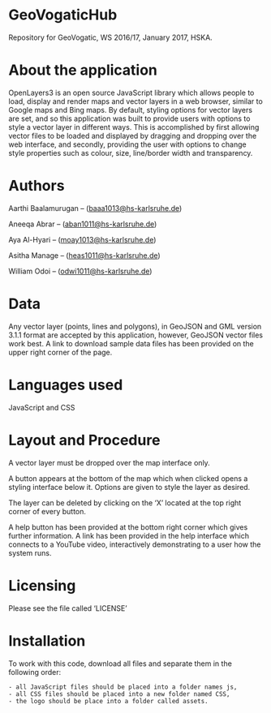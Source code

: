# GeoVogaticHub
Repository for GeoVogatic, WS 2016/17, January 2017, HSKA.


# About the application
OpenLayers3 is an open source JavaScript library which allows people to load, display and render maps and vector layers in a web browser, similar to Google maps and Bing maps. 
By default, styling options for vector layers are set, and so this application was built to provide users with options to style a vector layer in different ways. This is accomplished by first allowing vector files to be loaded and displayed by dragging and dropping over the web interface, and secondly, providing the user with options to change style properties such as colour, size, line/border width and transparency.

# Authors
Aarthi Baalamurugan – (baaa1013@hs-karlsruhe.de)

Aneeqa Abrar – (aban1011@hs-karlsruhe.de)

Aya Al-Hyari – (moay1013@hs-karlsruhe.de)

Asitha Manage – (heas1011@hs-karlsruhe.de)

William Odoi – (odwi1011@hs-karlsruhe.de)

# Data 
Any vector layer (points, lines and polygons), in GeoJSON and GML version 3.1.1 format are accepted by this application, however, GeoJSON vector files work best. 
A link to download sample data files has been provided on the upper right corner of the page.

# Languages used
JavaScript and CSS

# Layout and Procedure
A vector layer must be dropped over the map interface only. 

A button appears at the bottom of the map which when clicked opens a styling interface below it. 
Options are given to style the layer as desired. 

The layer can be deleted by clicking on the ‘X’ located at the top right corner of every button.

A help button has been provided at the bottom right corner which gives further information. A link has been provided in the help interface which connects to a YouTube video, interactively demonstrating to a user how the system runs.

# Licensing
Please see the file called ‘LICENSE’

# Installation
To work with this code, download all files and separate them in the following order:
	
	- all JavaScript files should be placed into a folder names js,
	- all CSS files should be placed into a new folder named CSS,
	- the logo should be place into a folder called assets.



